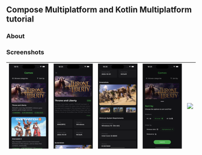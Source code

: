 ## Compose Multiplatform and Kotlin Multiplatform tutorial

### About

### Screenshots

| <img src="./screenshots/games.png"> | <img src="./screenshots/details1.png">  | <img src="./screenshots/details2.png"> | <img src="./screenshots/sortby.png"> | <img src="./screenshots/categories"> |
|--------------------| ------------- | ------------- | ------------- | ------------- |
